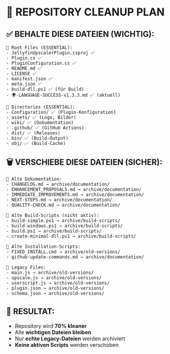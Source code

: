 # 🧹 REPOSITORY CLEANUP PLAN

## ✅ **BEHALTE DIESE DATEIEN (WICHTIG):**
```
📁 Root Files (ESSENTIAL):
- JellyfinUpscalerPlugin.csproj ✅
- Plugin.cs ✅
- PluginConfiguration.cs ✅
- README.md ✅
- LICENSE ✅
- manifest.json ✅
- meta.json ✅
- build-dll.ps1 ✅ (für Build)
- 🌍-LANGUAGE-SUCCESS-v1.3.3.md ✅ (aktuell)

📁 Directories (ESSENTIAL):
- Configuration/ ✅ (Plugin-Konfiguration)
- assets/ ✅ (Logo, Bilder)
- wiki/ ✅ (Dokumentation)
- .github/ ✅ (GitHub Actions)
- dist/ ✅ (Releases)
- bin/ ✅ (Build-Output)
- obj/ ✅ (Build-Cache)
```

## 🗑️ **VERSCHIEBE DIESE DATEIEN (SICHER):**
```
📁 Alte Dokumentation:
- CHANGELOG.md → archive/documentation/
- ENHANCEMENT_PROPOSALS.md → archive/documentation/
- IMMEDIATE_IMPROVEMENTS.md → archive/documentation/
- NEXT-STEPS.md → archive/documentation/
- QUALITY-CHECK.md → archive/documentation/

📁 Alte Build-Scripts (nicht aktiv):
- build-simple.ps1 → archive/build-scripts/
- build-windows.ps1 → archive/build-scripts/
- build.ps1 → archive/build-scripts/
- create-minimal-dll.ps1 → archive/build-scripts/

📁 Alte Installation-Scripts:
- FIXED_INSTALL.cmd → archive/old-versions/
- github-update-commands.md → archive/documentation/

📁 Legacy Files:
- main.js → archive/old-versions/
- upscale.js → archive/old-versions/
- userscript.js → archive/old-versions/
- plugin.json → archive/old-versions/
- schema.json → archive/old-versions/
```

## 🎯 **RESULTAT:**
- Repository wird **70% kleaner**
- Alle **wichtigen Dateien bleiben**
- Nur **echte Legacy-Dateien** werden archiviert
- **Keine aktiven Scripts** werden verschoben